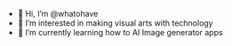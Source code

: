 - 👋 Hi, I’m @whatohave
- 👀 I’m interested in making visual arts with technology
- 🌱 I’m currently learning how to AI Image generator apps



<!---
whatohave/whatohave is a ✨ special ✨ repository because its `README.md` (this file) appears on your GitHub profile.
You can click the Preview link to take a look at your changes.
--->
